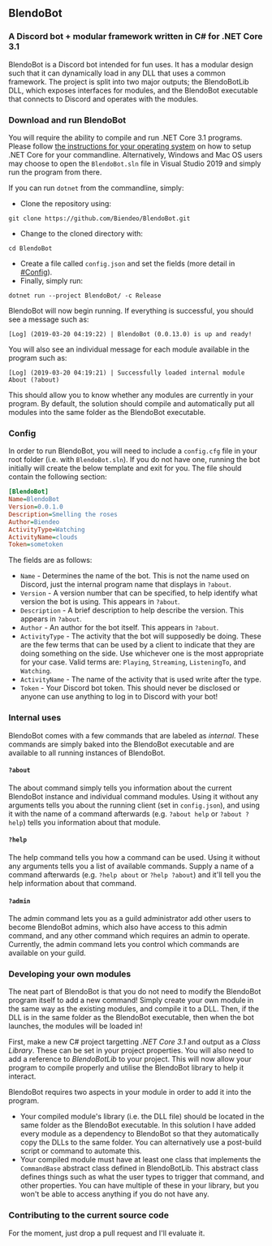 ## BlendoBot
### A Discord bot + modular framework written in C# for .NET Core 3.1

BlendoBot is a Discord bot intended for fun uses. It has a modular design such that it can dynamically load in any DLL that uses a common framework. The project is split into two major outputs; the BlendoBotLib DLL, which exposes interfaces for modules, and the BlendoBot executable that connects to Discord and operates with the modules.

### Download and run BlendoBot

You will require the ability to compile and run .NET Core 3.1 programs. Please follow [the instructions for your operating system](https://dotnet.microsoft.com/download/dotnet-core/3.1) on how to setup .NET Core for your commandline. Alternatively, Windows and Mac OS users may choose to open the `BlendoBot.sln` file in Visual Studio 2019 and simply run the program from there.

If you can run `dotnet` from the commandline, simply:
- Clone the repository using:
```
git clone https://github.com/Biendeo/BlendoBot.git
```
- Change to the cloned directory with:
```
cd BlendoBot
```
- Create a file called `config.json` and set the fields (more detail in [#Config](###Config)).
- Finally, simply run:
```
dotnet run --project BlendoBot/ -c Release
```

BlendoBot will now begin running. If everything is successful, you should see a message such as:
```
[Log] (2019-03-20 04:19:22) | BlendoBot (0.0.13.0) is up and ready!
```
You will also see an individual message for each module available in the program such as:
```
[Log] (2019-03-20 04:19:21) | Successfully loaded internal module About (?about)
```

This should allow you to know whether any modules are currently in your program. By default, the solution should compile and automatically put all modules into the same folder as the BlendoBot executable.

### Config

In order to run BlendoBot, you will need to include a `config.cfg` file in your root folder (i.e. with `BlendoBot.sln`). If you do not have one, running the bot initially will create the below template and exit for you. The file should contain the following section:

```cfg
[BlendoBot]
Name=BlendoBot
Version=0.0.1.0
Description=Smelling the roses
Author=Biendeo
ActivityType=Watching
ActivityName=clouds
Token=sometoken
```

The fields are as follows:

 - `Name` - Determines the name of the bot. This is not the name used on Discord, just the internal program name that displays in `?about`.
 - `Version` - A version number that can be specified, to help identify what version the bot is using. This appears in `?about`.
 - `Description` - A brief description to help describe the version. This appears in `?about`.
 - `Author` - An author for the bot itself. This appears in `?about`.
 - `ActivityType` - The activity that the bot will supposedly be doing. These are the few terms that can be used by a client to indicate that they are doing something on the side. Use whichever one is the most appropriate for your case. Valid terms are: `Playing`, `Streaming`, `ListeningTo`, and `Watching`.
 - `ActivityName` - The name of the activity that is used write after the type.
 - `Token` - Your Discord bot token. This should never be disclosed or anyone can use anything to log in to Discord with your bot!

### Internal uses

BlendoBot comes with a few commands that are labeled as *internal*. These commands are simply baked into the BlendoBot executable and are available to all running instances of BlendoBot.

#### `?about`

The about command simply tells you information about the current BlendoBot instance and individual command modules. Using it without any arguments tells you about the running client (set in `config.json`), and using it with the name of a command afterwards (e.g. `?about help` or `?about ?help`) tells you information about that module.

#### `?help`

The help command tells you how a command can be used. Using it without any arguments tells you a list of available commands. Supply a name of a command afterwards (e.g. `?help about` or `?help ?about`) and it'll tell you the help information about that command.

#### `?admin`

The admin command lets you as a guild administrator add other users to become BlendoBot admins, which also have access to this admin command, and any other command which requires an admin to operate. Currently, the admin command lets you control which commands are available on your guild.

### Developing your own modules

The neat part of BlendoBot is that you do not need to modify the BlendoBot program itself to add a new command! Simply create your own module in the same way as the existing modules, and compile it to a DLL. Then, if the DLL is in the same folder as the BlendoBot executable, then when the bot launches, the modules will be loaded in!

First, make a new C# project targetting *.NET Core 3.1* and output as a *Class Library*. These can be set in your project properties. You will also need to add a reference to *BlendoBotLib* to your project. This will now allow your program to compile properly and utilise the BlendoBot library to help it interact.

BlendoBot requires two aspects in your module in order to add it into the program.
- Your compiled module's library (i.e. the DLL file) should be located in the same folder as the BlendoBot executable. In this solution I have added every module as a dependency to BlendoBot so that they automatically copy the DLLs to the same folder. You can alternatively use a post-build script or command to automate this.
- Your compiled module must have at least one class that implements the `CommandBase` abstract class defined in BlendoBotLib. This abstract class defines things such as what the user types to trigger that command, and other properties. You can have multiple of these in your library, but you won't be able to access anything if you do not have any.

### Contributing to the current source code

For the moment, just drop a pull request and I'll evaluate it.